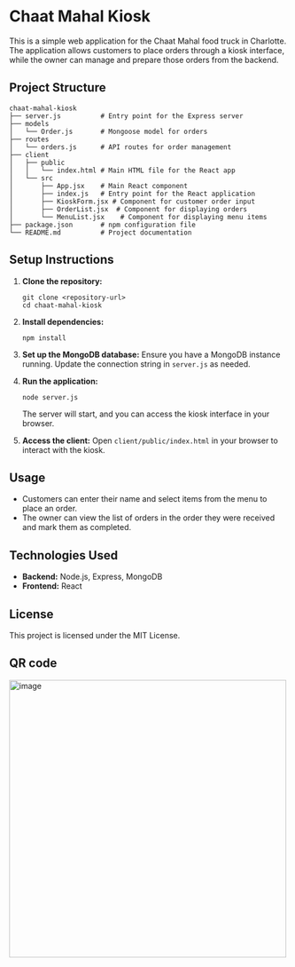 # Chaat Mahal Kiosk

This is a simple web application for the Chaat Mahal food truck in Charlotte. The application allows customers to place orders through a kiosk interface, while the owner can manage and prepare those orders from the backend.

## Project Structure

```
chaat-mahal-kiosk
├── server.js          # Entry point for the Express server
├── models
│   └── Order.js       # Mongoose model for orders
├── routes
│   └── orders.js      # API routes for order management
├── client
│   ├── public
│   │   └── index.html # Main HTML file for the React app
│   └── src
│       ├── App.jsx    # Main React component
│       ├── index.js   # Entry point for the React application
│       ├── KioskForm.jsx # Component for customer order input
│       ├── OrderList.jsx  # Component for displaying orders
│       └── MenuList.jsx    # Component for displaying menu items
├── package.json       # npm configuration file
└── README.md          # Project documentation
```

## Setup Instructions

1. **Clone the repository:**
   ```
   git clone <repository-url>
   cd chaat-mahal-kiosk
   ```

2. **Install dependencies:**
   ```
   npm install
   ```

3. **Set up the MongoDB database:**
   Ensure you have a MongoDB instance running. Update the connection string in `server.js` as needed.

4. **Run the application:**
   ```
   node server.js
   ```
   The server will start, and you can access the kiosk interface in your browser.

5. **Access the client:**
   Open `client/public/index.html` in your browser to interact with the kiosk.

## Usage

- Customers can enter their name and select items from the menu to place an order.
- The owner can view the list of orders in the order they were received and mark them as completed.

## Technologies Used

- **Backend:** Node.js, Express, MongoDB
- **Frontend:** React

## License

This project is licensed under the MIT License.

## QR code

<img width="500" height="500" alt="image" src="https://github.com/user-attachments/assets/ea8c32b9-5f27-4c48-8f95-f74067e2d934" />



